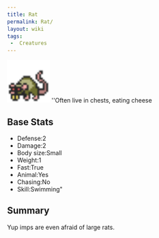 ```yaml
---
title: Rat
permalink: Rat/
layout: wiki
tags:
 -  Creatures
---
```


<img src="rat.png" title="fig:rat.png" alt="rat.png" width="100" />
''Often live in chests, eating cheese

Base Stats
----------

-   Defense:2
-   Damage:2
-   Body size:Small
-   Weight:1
-   Fast:True
-   Animal:Yes
-   Chasing:No
-   Skill:Swimming"

Summary
-------

Yup imps are even afraid of large rats.
